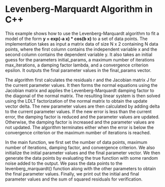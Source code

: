 # Levenberg-Marquardt Algorithm in C++

This example shows how to use the Levenberg-Marquardt algorithm to fit a model of the form **y = exp(-a x) * cos(b x)** to a set of data points. The implementation takes as input a matrix data of size N x 2 containing N data points, where the first column contains the independent variable x and the second column contains the dependent variable y. It also takes an initial guess for the parameters initial_params, a maximum number of iterations max_iterations, a damping factor lambda, and a convergence criterion epsilon. It outputs the final parameter values in the final_params vector.

The algorithm first calculates the residuals r and the Jacobian matrix J for the current parameter values. It then forms the normal equations using the Jacobian matrix and applies the Levenberg-Marquardt damping factor to the diagonal of the normal matrix. The resulting linear system is then solved using the LDLT factorization of the normal matrix to obtain the update vector delta. The new parameter values are then calculated by adding delta to the current parameter values. If the new error is less than the current error, the damping factor is reduced and the parameter values are updated. Otherwise, the damping factor is increased and the parameter values are not updated. The algorithm terminates either when the error is below the convergence criterion or the maximum number of iterations is reached.

In the main function, we first set the number of data points, maximum number of iterations, damping factor, and convergence criterion. We also initialize the initial parameter values and the final parameter vector. We then generate the data points by evaluating the true function with some random noise added to the output. We pass the data points to the levenberg_marquardt() function along with the other parameters to obtain the final parameter values. Finally, we print out the initial and final parameter values and the sum of squared residuals for verification.

